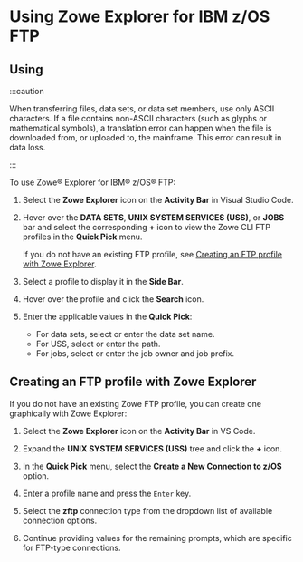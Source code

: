 # Using Zowe Explorer for IBM z/OS FTP

## Using

:::caution

When transferring files, data sets, or data set members, use only ASCII characters. If a file contains non-ASCII characters (such as glyphs or mathematical symbols), a translation error can happen when the file is downloaded from, or uploaded to, the mainframe. This error can result in data loss.

:::

To use Zowe® Explorer for IBM® z/OS® FTP:

1. Select the **Zowe Explorer** icon on the **Activity Bar** in Visual Studio Code.

2. Hover over the **DATA SETS**, **UNIX SYSTEM SERVICES (USS)**, or **JOBS** bar and select the corresponding **+** icon to view the Zowe CLI FTP profiles in the **Quick Pick** menu.

    If you do not have an existing FTP profile, see [Creating an FTP profile with Zowe Explorer](#creating-an-ftp-profile-with-zowe-explorer).

3. Select a profile to display it in the **Side Bar**.

4. Hover over the profile and click the **Search** icon.

5. Enter the applicable values in the **Quick Pick**:
    - For data sets, select or enter the data set name.
    - For USS, select or enter the path.
    - For jobs, select or enter the job owner and job prefix.

## Creating an FTP profile with Zowe Explorer

If you do not have an existing Zowe FTP profile, you can create one graphically with Zowe Explorer:

1. Select the **Zowe Explorer** icon on the **Activity Bar** in VS Code.

2. Expand the **UNIX SYSTEM SERVICES (USS)** tree and click the **+** icon.
3. In the **Quick Pick** menu, select the **Create a New Connection to z/OS** option.
4. Enter a profile name and press the `Enter` key.
5. Select the **zftp** connection type from the dropdown list of available connection options.
6. Continue providing values for the remaining prompts, which are specific for FTP-type connections.
